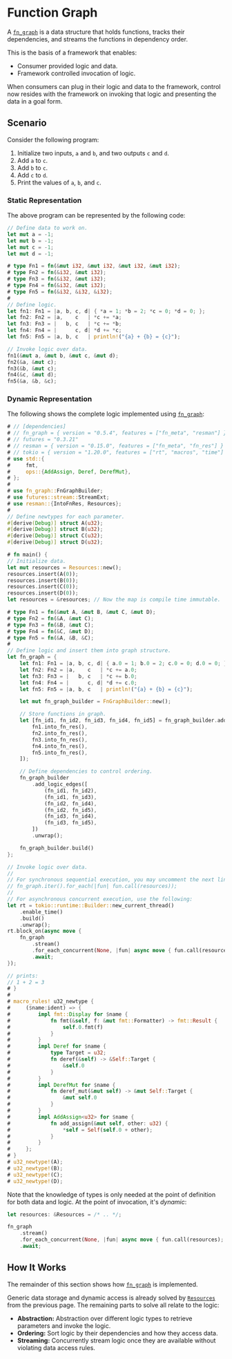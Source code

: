 # Function Graph

A [`fn_graph`][`fn_graph`] is a data structure that holds functions, tracks their dependencies, and streams the functions in dependency order.

This is the basis of a framework that enables:

* Consumer provided logic and data.
* Framework controlled invocation of logic.

When consumers can plug in their logic and data to the framework, control now resides with the framework on invoking that logic and presenting the data in a goal form.


## Scenario

Consider the following program:

1. Initialize two inputs, `a` and `b`, and two outputs `c` and `d`.
2. Add `a` to `c`.
3. Add `b` to `c`.
4. Add `c` to `d`.
5. Print the values of `a`, `b`, and `c`.


### Static Representation

The above program can be represented by the following code:

```rust
// Define data to work on.
let mut a = -1;
let mut b = -1;
let mut c = -1;
let mut d = -1;

# type Fn1 = fn(&mut i32, &mut i32, &mut i32, &mut i32);
# type Fn2 = fn(&i32, &mut i32);
# type Fn3 = fn(&i32, &mut i32);
# type Fn4 = fn(&i32, &mut i32);
# type Fn5 = fn(&i32, &i32, &i32);
#
// Define logic.
let fn1: Fn1 = |a, b, c, d| { *a = 1; *b = 2; *c = 0; *d = 0; };
let fn2: Fn2 = |a,    c   | *c += *a;
let fn3: Fn3 = |   b, c   | *c += *b;
let fn4: Fn4 = |      c, d| *d += *c;
let fn5: Fn5 = |a, b, c   | println!("{a} + {b} = {c}");

// Invoke logic over data.
fn1(&mut a, &mut b, &mut c, &mut d);
fn2(&a, &mut c);
fn3(&b, &mut c);
fn4(&c, &mut d);
fn5(&a, &b, &c);
```


### Dynamic Representation

The following shows the complete logic implemented using [`fn_graph`][`fn_graph`]:

```rust ,ignore
# // [dependencies]
# // fn_graph = { version = "0.5.4", features = ["fn_meta", "resman"] }
# // futures = "0.3.21"
# // resman = { version = "0.15.0", features = ["fn_meta", "fn_res"] }
# // tokio = { version = "1.20.0", features = ["rt", "macros", "time"] }
# use std::{
#     fmt,
#     ops::{AddAssign, Deref, DerefMut},
# };
#
# use fn_graph::FnGraphBuilder;
# use futures::stream::StreamExt;
# use resman::{IntoFnRes, Resources};
#
// Define newtypes for each parameter.
#[derive(Debug)] struct A(u32);
#[derive(Debug)] struct B(u32);
#[derive(Debug)] struct C(u32);
#[derive(Debug)] struct D(u32);

# fn main() {
// Initialize data.
let mut resources = Resources::new();
resources.insert(A(0));
resources.insert(B(0));
resources.insert(C(0));
resources.insert(D(0));
let resources = &resources; // Now the map is compile time immutable.

# type Fn1 = fn(&mut A, &mut B, &mut C, &mut D);
# type Fn2 = fn(&A, &mut C);
# type Fn3 = fn(&B, &mut C);
# type Fn4 = fn(&C, &mut D);
# type Fn5 = fn(&A, &B, &C);
#
// Define logic and insert them into graph structure.
let fn_graph = {
    let fn1: Fn1 = |a, b, c, d| { a.0 = 1; b.0 = 2; c.0 = 0; d.0 = 0; };
    let fn2: Fn2 = |a,    c   | *c += a.0;
    let fn3: Fn3 = |   b, c   | *c += b.0;
    let fn4: Fn4 = |      c, d| *d += c.0;
    let fn5: Fn5 = |a, b, c   | println!("{a} + {b} = {c}");

    let mut fn_graph_builder = FnGraphBuilder::new();

    // Store functions in graph.
    let [fn_id1, fn_id2, fn_id3, fn_id4, fn_id5] = fn_graph_builder.add_fns([
        fn1.into_fn_res(),
        fn2.into_fn_res(),
        fn3.into_fn_res(),
        fn4.into_fn_res(),
        fn5.into_fn_res(),
    ]);

    // Define dependencies to control ordering.
    fn_graph_builder
        .add_logic_edges([
            (fn_id1, fn_id2),
            (fn_id1, fn_id3),
            (fn_id2, fn_id4),
            (fn_id2, fn_id5),
            (fn_id3, fn_id4),
            (fn_id3, fn_id5),
        ])
        .unwrap();

    fn_graph_builder.build()
};

// Invoke logic over data.
//
// For synchronous sequential execution, you may uncomment the next line:
// fn_graph.iter().for_each(|fun| fun.call(resources));
//
// For asynchronous concurrent execution, use the following:
let rt = tokio::runtime::Builder::new_current_thread()
    .enable_time()
    .build()
    .unwrap();
rt.block_on(async move {
    fn_graph
        .stream()
        .for_each_concurrent(None, |fun| async move { fun.call(resources); })
        .await;
});

// prints:
// 1 + 2 = 3
# }
#
# macro_rules! u32_newtype {
#     ($name:ident) => {
#         impl fmt::Display for $name {
#             fn fmt(&self, f: &mut fmt::Formatter) -> fmt::Result {
#                 self.0.fmt(f)
#             }
#         }
#         impl Deref for $name {
#             type Target = u32;
#             fn deref(&self) -> &Self::Target {
#                 &self.0
#             }
#         }
#         impl DerefMut for $name {
#             fn deref_mut(&mut self) -> &mut Self::Target {
#                 &mut self.0
#             }
#         }
#         impl AddAssign<u32> for $name {
#             fn add_assign(&mut self, other: u32) {
#                 *self = Self(self.0 + other);
#             }
#         }
#     };
# }
# u32_newtype!(A);
# u32_newtype!(B);
# u32_newtype!(C);
# u32_newtype!(D);
```

Note that the knowledge of types is only needed at the point of definition for both data and logic. At the point of invocation, it's *dynamic*:

```rust ,ignore
let resources: &Resources = /* .. */;

fn_graph
    .stream()
    .for_each_concurrent(None, |fun| async move { fun.call(resources); })
    .await;
```


## How It Works

The remainder of this section shows how [`fn_graph`][`fn_graph`] is implemented.

Generic data storage and dynamic access is already solved by [`Resources`][`Resources`] from the previous page. The remaining parts to solve all relate to the logic:

* **Abstraction:** Abstraction over different logic types to retrieve parameters and invoke the logic.
* **Ordering:** Sort logic by their dependencies and how they access data.
* **Streaming:** Concurrently stream logic once they are available without violating data access rules.

[`Resources`]: resources.html
[`fn_graph`]: https://github.com/azriel91/fn_graph
